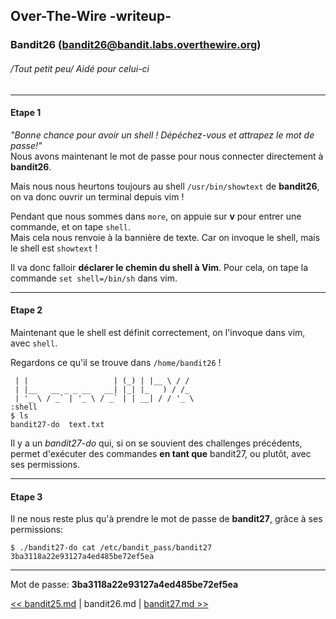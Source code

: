 ## Over-The-Wire -writeup-
### Bandit26 (bandit26@bandit.labs.overthewire.org)
###### /Tout petit peu/ Aidé pour celui-ci
---
#### Etape 1

*"Bonne chance pour avoir un shell ! Dépéchez-vous et attrapez le mot de passe!"*  
Nous avons maintenant le mot de passe pour nous connecter directement à **bandit26**.

Mais nous nous heurtons toujours au shell `/usr/bin/showtext` de **bandit26**, on va donc ouvrir un terminal depuis vim !

Pendant que nous sommes dans `more`, on appuie sur **v** pour entrer une commande, et on tape `shell`.  
Mais cela nous renvoie à la bannière de texte. Car on invoque le shell, mais le shell est `showtext` !

Il va donc falloir **déclarer le chemin du shell à Vim**. Pour cela, on tape la commande `set shell=/bin/sh` dans vim.

---
#### Etape 2

Maintenant que le shell est définit correctement, on l'invoque dans vim, avec `shell`.

Regardons ce qu'il se trouve dans `/home/bandit26` !

```console
 | |                   | (_) | |__ \ / /
 | |__   __ _ _ __   __| |_| |_   ) / /_
 | '_ \ / _` | '_ \ / _` | | __| / / '_ \
:shell
$ ls
bandit27-do  text.txt
```

Il y a un *bandit27-do* qui, si on se souvient des challenges précédents, permet d'exécuter des commandes **en tant que** bandit27, ou plutôt, avec ses permissions.

---
#### Etape 3

Il ne nous reste plus qu'à prendre le mot de passe de **bandit27**, grâce à ses permissions:

```console
$ ./bandit27-do cat /etc/bandit_pass/bandit27
3ba3118a22e93127a4ed485be72ef5ea
```

---
Mot de passe: **3ba3118a22e93127a4ed485be72ef5ea**

[<< bandit25.md](bandit25.md) | bandit26.md | [bandit27.md >>](bandit27.md)
